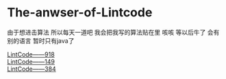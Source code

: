 # The-anwser-of-Lintcode
由于想进击算法  所以每天一道吧   我会把我写的算法贴在里  咳咳  等以后牛了  会有别的语言  暂时只有java了

[LintCode——918](https://github.com/a784511652/The-anwser-of-Lintcode/blob/master/src/main/java/com/example/demo/lintcode/Lintcode_918.java)  
[LintCode——149](https://github.com/a784511652/The-anwser-of-Lintcode/blob/master/src/main/java/com/example/demo/lintcode/Lintcode_149.java)  
[LintCode——384](https://github.com/a784511652/The-anwser-of-Lintcode/blob/master/src/main/java/com/example/demo/lintcode/Lintcode_384.java)
